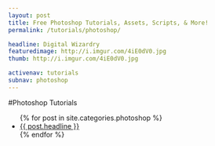 ```yaml
---
layout: post
title: Free Photoshop Tutorials, Assets, Scripts, & More!
permalink: /tutorials/photoshop/

headline: Digital Wizardry
featuredimage: http://i.imgur.com/4iE0dV0.jpg
thumb: http://i.imgur.com/4iE0dV0.jpg

activenav: tutorials
subnav: photoshop
---
```

#Photoshop Tutorials
<ul class="postlist">
	{% for post in site.categories.photoshop %}
		<li class="col-sm-4">
			<div class="pull-left overlayimg" style="background: url({{ post.thumb }}) center center; background-size: cover;">
				<div class="overlaycontainer"><span class="overlaytxt"><a href="{{ site.baseurl }}{{ post.url }}">{{ post.headline }}</a></span></div>
			</div>
		</li>
	{% endfor %}
</ul>
<div class="clearfix"></div>